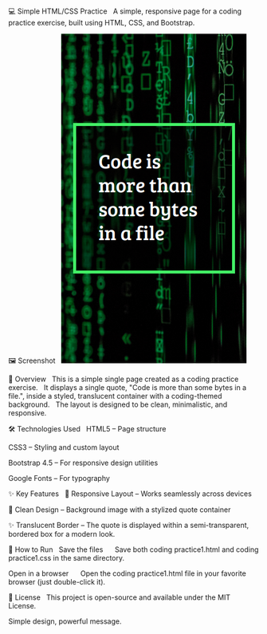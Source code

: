 💻 Simple HTML/CSS Practice  
A simple, responsive page for a coding practice exercise, built using HTML, CSS, and Bootstrap.

🖼️ Screenshot  
![Coding Practice Screenshot](./coding-v1.png)

📖 Overview  
This is a simple single page created as a coding practice exercise.  
It displays a single quote, "Code is more than some bytes in a file.", inside a styled, translucent container with a coding-themed background.  
The layout is designed to be clean, minimalistic, and responsive.

🛠️ Technologies Used  
HTML5 – Page structure  

CSS3 – Styling and custom layout  

Bootstrap 4.5 – For responsive design utilities  

Google Fonts – For typography  

✨ Key Features  
📱 Responsive Layout – Works seamlessly across devices  

🎨 Clean Design – Background image with a stylized quote container  

✨ Translucent Border – The quote is displayed within a semi-transparent, bordered box for a modern look.

🚀 How to Run  
Save the files  
   Save both coding practice1.html and coding practice1.css in the same directory.  

Open in a browser  
   Open the coding practice1.html file in your favorite browser (just double-click it).

📜 License  
This project is open-source and available under the MIT License.

Simple design, powerful message.
